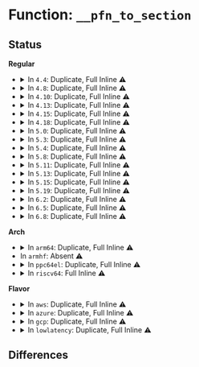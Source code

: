 # Function: <code>__pfn_to_section</code>

## Status
<b>Regular</b>
<ul>
<li>
<details>
<summary>In <code>4.4</code>: Duplicate, Full Inline ⚠️</summary>

**Collision:** Static Duplication

**Inline:** Full

**Transformation:** False

**Instances:**

```
In mm/page_alloc.c (ffffffff81194005)
Location: include/linux/mmzone.h:1121
Inline: True
Inline callers:
  - mm/page_alloc.c:get_pfnblock_flags_mask
  - mm/page_alloc.c:set_pfnblock_flags_mask
```
```
In mm/sparse.c (ffffffff8181f014)
Location: include/linux/mmzone.h:1121
Inline: True
Inline callers:
  - mm/sparse.c:sparse_add_one_section
```
```
In mm/memory_hotplug.c (ffffffff811ef19d)
Location: include/linux/mmzone.h:1121
Inline: True
Inline callers:
  - mm/memory_hotplug.c:find_smallest_section_pfn
  - mm/memory_hotplug.c:find_biggest_section_pfn
  - mm/memory_hotplug.c:__add_pages
  - mm/memory_hotplug.c:__remove_pages
  - mm/memory_hotplug.c:__remove_pages
  - mm/memory_hotplug.c:__remove_pages
```
</details>
</li>
<li>
<details>
<summary>In <code>4.8</code>: Duplicate, Full Inline ⚠️</summary>

**Collision:** Static Duplication

**Inline:** Full

**Transformation:** False

**Instances:**

```
In mm/page_alloc.c (ffffffff811a8d31)
Location: include/linux/mmzone.h:1193
Inline: True
Inline callers:
  - mm/page_alloc.c:free_hot_cold_page
  - mm/page_alloc.c:__free_pages_ok
  - mm/page_alloc.c:free_one_page
  - mm/page_alloc.c:set_pfnblock_flags_mask
  - mm/page_alloc.c:get_pfnblock_flags_mask
```
```
In mm/sparse.c (ffffffff81899523)
Location: include/linux/mmzone.h:1193
Inline: True
Inline callers:
  - mm/sparse.c:sparse_add_one_section
```
```
In mm/memory_hotplug.c (ffffffff8120e6bb)
Location: include/linux/mmzone.h:1193
Inline: True
Inline callers:
  - mm/memory_hotplug.c:__remove_pages
  - mm/memory_hotplug.c:__remove_pages
  - mm/memory_hotplug.c:__remove_pages
  - mm/memory_hotplug.c:find_biggest_section_pfn
  - mm/memory_hotplug.c:find_smallest_section_pfn
  - mm/memory_hotplug.c:__add_pages
```
</details>
</li>
<li>
<details>
<summary>In <code>4.10</code>: Duplicate, Full Inline ⚠️</summary>

**Collision:** Static Duplication

**Inline:** Full

**Transformation:** False

**Instances:**

```
In mm/page_alloc.c (ffffffff811b92ce)
Location: include/linux/mmzone.h:1171
Inline: True
Inline callers:
  - mm/page_alloc.c:free_hot_cold_page
  - mm/page_alloc.c:__free_pages_ok
  - mm/page_alloc.c:free_one_page
  - mm/page_alloc.c:set_pfnblock_flags_mask
  - mm/page_alloc.c:get_pfnblock_flags_mask
```
```
In mm/sparse.c (ffffffff818cdbdb)
Location: include/linux/mmzone.h:1171
Inline: True
Inline callers:
  - mm/sparse.c:sparse_add_one_section
```
```
In mm/memory_hotplug.c (ffffffff812206fb)
Location: include/linux/mmzone.h:1171
Inline: True
Inline callers:
  - mm/memory_hotplug.c:__remove_pages
  - mm/memory_hotplug.c:__remove_pages
  - mm/memory_hotplug.c:__remove_pages
  - mm/memory_hotplug.c:find_biggest_section_pfn
  - mm/memory_hotplug.c:find_smallest_section_pfn
  - mm/memory_hotplug.c:__add_pages
```
</details>
</li>
<li>
<details>
<summary>In <code>4.13</code>: Duplicate, Full Inline ⚠️</summary>

**Collision:** Static Duplication

**Inline:** Full

**Transformation:** False

**Instances:**

```
In mm/page_alloc.c (ffffffff811c134d)
Location: include/linux/mmzone.h:1210
Inline: True
Inline callers:
  - mm/page_alloc.c:free_hot_cold_page
  - mm/page_alloc.c:__free_pages_ok
  - mm/page_alloc.c:free_one_page
  - mm/page_alloc.c:set_pfnblock_flags_mask
  - mm/page_alloc.c:get_pfnblock_flags_mask
```
```
In mm/sparse.c (ffffffff81905076)
Location: include/linux/mmzone.h:1210
Inline: True
Inline callers:
  - mm/sparse.c:sparse_add_one_section
```
```
In mm/memory_hotplug.c (ffffffff8122cb4a)
Location: include/linux/mmzone.h:1210
Inline: True
Inline callers:
  - mm/memory_hotplug.c:__remove_pages
  - mm/memory_hotplug.c:__remove_pages
  - mm/memory_hotplug.c:__remove_pages
  - mm/memory_hotplug.c:find_biggest_section_pfn
  - mm/memory_hotplug.c:find_smallest_section_pfn
  - mm/memory_hotplug.c:__add_pages
```
</details>
</li>
<li>
<details>
<summary>In <code>4.15</code>: Duplicate, Full Inline ⚠️</summary>

**Collision:** Static Duplication

**Inline:** Full

**Transformation:** False

**Instances:**

```
In mm/page_alloc.c (ffffffff811d431d)
Location: include/linux/mmzone.h:1223
Inline: True
Inline callers:
  - mm/page_alloc.c:__free_pages_ok
  - mm/page_alloc.c:free_one_page
  - mm/page_alloc.c:set_pfnblock_flags_mask
  - mm/page_alloc.c:get_pfnblock_flags_mask
```
```
In mm/sparse.c (ffffffff8198f038)
Location: include/linux/mmzone.h:1223
Inline: True
Inline callers:
  - mm/sparse.c:sparse_add_one_section
```
```
In mm/memory_hotplug.c (ffffffff81248384)
Location: include/linux/mmzone.h:1223
Inline: True
Inline callers:
  - mm/memory_hotplug.c:__remove_pages
  - mm/memory_hotplug.c:__remove_pages
  - mm/memory_hotplug.c:__remove_pages
  - mm/memory_hotplug.c:find_biggest_section_pfn
  - mm/memory_hotplug.c:find_smallest_section_pfn
  - mm/memory_hotplug.c:__add_pages
```
</details>
</li>
<li>
<details>
<summary>In <code>4.18</code>: Duplicate, Full Inline ⚠️</summary>

**Collision:** Static Duplication

**Inline:** Full

**Transformation:** False

**Instances:**

```
In mm/page_alloc.c (ffffffff811f5d39)
Location: include/linux/mmzone.h:1230
Inline: True
Inline callers:
  - mm/page_alloc.c:__free_pages_ok
  - mm/page_alloc.c:free_one_page
  - mm/page_alloc.c:set_pfnblock_flags_mask
  - mm/page_alloc.c:get_pfnblock_flags_mask
```
```
In mm/sparse.c (ffffffff819eb8f6)
Location: include/linux/mmzone.h:1230
Inline: True
Inline callers:
  - mm/sparse.c:sparse_add_one_section
```
```
In mm/memory_hotplug.c (ffffffff819e5fc0)
Location: include/linux/mmzone.h:1230
Inline: True
Inline callers:
  - mm/memory_hotplug.c:online_pages
  - mm/memory_hotplug.c:__remove_pages
  - mm/memory_hotplug.c:__remove_pages
  - mm/memory_hotplug.c:__remove_pages
  - mm/memory_hotplug.c:find_biggest_section_pfn
  - mm/memory_hotplug.c:find_smallest_section_pfn
  - mm/memory_hotplug.c:__add_pages
```
</details>
</li>
<li>
<details>
<summary>In <code>5.0</code>: Duplicate, Full Inline ⚠️</summary>

**Collision:** Static Duplication

**Inline:** Full

**Transformation:** False

**Instances:**

```
In mm/page_alloc.c (ffffffff812079d9)
Location: include/linux/mmzone.h:1238
Inline: True
Inline callers:
  - mm/page_alloc.c:__free_pages_ok
  - mm/page_alloc.c:free_one_page
  - mm/page_alloc.c:set_pfnblock_flags_mask
  - mm/page_alloc.c:get_pfnblock_flags_mask
```
```
In mm/sparse.c (ffffffff81a26b8c)
Location: include/linux/mmzone.h:1238
Inline: True
Inline callers:
  - mm/sparse.c:sparse_add_one_section
```
```
In mm/memory_hotplug.c (ffffffff81a21367)
Location: include/linux/mmzone.h:1238
Inline: True
Inline callers:
  - mm/memory_hotplug.c:online_pages
  - mm/memory_hotplug.c:__remove_pages
  - mm/memory_hotplug.c:__remove_pages
  - mm/memory_hotplug.c:__remove_pages
  - mm/memory_hotplug.c:find_biggest_section_pfn
  - mm/memory_hotplug.c:find_smallest_section_pfn
  - mm/memory_hotplug.c:__add_pages
```
</details>
</li>
<li>
<details>
<summary>In <code>5.3</code>: Duplicate, Full Inline ⚠️</summary>

**Collision:** Static Duplication

**Inline:** Full

**Transformation:** False

**Instances:**

```
In mm/page_alloc.c (ffffffff8126dcca)
Location: include/linux/mmzone.h:1311
Inline: True
Inline callers:
  - mm/page_alloc.c:__free_pages_ok
  - mm/page_alloc.c:free_one_page
  - mm/page_alloc.c:set_pfnblock_flags_mask
  - mm/page_alloc.c:get_pfnblock_flags_mask
```
```
In mm/sparse.c (ffffffff81a9730a)
Location: include/linux/mmzone.h:1311
Inline: True
Inline callers:
  - mm/sparse.c:sparse_add_section
  - mm/sparse.c:sparse_add_section
  - mm/sparse.c:section_deactivate
```
```
In mm/memory_hotplug.c (ffffffff81a91a17)
Location: include/linux/mmzone.h:1311
Inline: True
Inline callers:
  - mm/memory_hotplug.c:online_pages
```
</details>
</li>
<li>
<details>
<summary>In <code>5.4</code>: Duplicate, Full Inline ⚠️</summary>

**Collision:** Static Duplication

**Inline:** Full

**Transformation:** False

**Instances:**

```
In mm/page_alloc.c (ffffffff8127caea)
Location: include/linux/mmzone.h:1318
Inline: True
Inline callers:
  - mm/page_alloc.c:__free_pages_ok
  - mm/page_alloc.c:free_one_page
  - mm/page_alloc.c:set_pfnblock_flags_mask
  - mm/page_alloc.c:get_pfnblock_flags_mask
```
```
In mm/sparse.c (ffffffff81acebec)
Location: include/linux/mmzone.h:1318
Inline: True
Inline callers:
  - mm/sparse.c:sparse_add_section
  - mm/sparse.c:section_deactivate
```
```
In mm/memory_hotplug.c (ffffffff81ac91b7)
Location: include/linux/mmzone.h:1318
Inline: True
Inline callers:
  - mm/memory_hotplug.c:online_pages
```
</details>
</li>
<li>
<details>
<summary>In <code>5.8</code>: Duplicate, Full Inline ⚠️</summary>

**Collision:** Static Duplication

**Inline:** Full

**Transformation:** False

**Instances:**

```
In mm/page_alloc.c (ffffffff812b1ca6)
Location: include/linux/mmzone.h:1295
Inline: True
Inline callers:
  - mm/page_alloc.c:free_unref_page_list
  - mm/page_alloc.c:free_unref_page
  - mm/page_alloc.c:__free_pages_ok
  - mm/page_alloc.c:free_one_page
  - mm/page_alloc.c:set_pfnblock_flags_mask
  - mm/page_alloc.c:get_pfnblock_flags_mask
```
```
In mm/sparse.c (ffffffff81bc750f)
Location: include/linux/mmzone.h:1295
Inline: True
Inline callers:
  - mm/sparse.c:section_activate
  - mm/sparse.c:section_activate
  - mm/sparse.c:section_deactivate
  - mm/sparse.c:clear_subsection_map
```
```
In mm/memory_hotplug.c (ffffffff812e08eb)
Location: include/linux/mmzone.h:1295
Inline: True
Inline callers:
  - mm/memory_hotplug.c:offline_and_remove_memory
  - mm/memory_hotplug.c:__remove_pages
```
</details>
</li>
<li>
<details>
<summary>In <code>5.11</code>: Duplicate, Full Inline ⚠️</summary>

**Collision:** Static Duplication

**Inline:** Full

**Transformation:** False

**Instances:**

```
In mm/page_alloc.c (ffffffff812c026b)
Location: include/linux/mmzone.h:1333
Inline: True
Inline callers:
  - mm/page_alloc.c:take_page_off_buddy
  - mm/page_alloc.c:free_unref_page_list
  - mm/page_alloc.c:free_unref_page
  - mm/page_alloc.c:__free_pages_ok
  - mm/page_alloc.c:free_one_page
  - mm/page_alloc.c:set_pfnblock_flags_mask
  - mm/page_alloc.c:get_pfnblock_flags_mask
```
```
In mm/sparse.c (ffffffff81c4023b)
Location: include/linux/mmzone.h:1333
Inline: True
Inline callers:
  - mm/sparse.c:section_activate
  - mm/sparse.c:section_activate
  - mm/sparse.c:section_deactivate
  - mm/sparse.c:clear_subsection_map
```
```
In mm/memory_hotplug.c (ffffffff812ec643)
Location: include/linux/mmzone.h:1333
Inline: True
Inline callers:
  - mm/memory_hotplug.c:__remove_pages
```
</details>
</li>
<li>
<details>
<summary>In <code>5.13</code>: Duplicate, Full Inline ⚠️</summary>

**Collision:** Static Duplication

**Inline:** Full

**Transformation:** False

**Instances:**

```
In mm/page_alloc.c (ffffffff812c59e5)
Location: include/linux/mmzone.h:1403
Inline: True
Inline callers:
  - mm/page_alloc.c:take_page_off_buddy
  - mm/page_alloc.c:free_unref_page_list
  - mm/page_alloc.c:free_unref_page
  - mm/page_alloc.c:__free_pages_ok
  - mm/page_alloc.c:free_one_page
  - mm/page_alloc.c:set_pfnblock_flags_mask
  - mm/page_alloc.c:get_pfnblock_flags_mask
```
```
In mm/memory_hotplug.c (ffffffff81bda462)
Location: include/linux/mmzone.h:1403
Inline: True
Inline callers:
  - mm/memory_hotplug.c:section_taint_zone_device
  - mm/memory_hotplug.c:__remove_pages
```
```
In mm/sparse.c (ffffffff81c323b0)
Location: include/linux/mmzone.h:1403
Inline: True
Inline callers:
  - mm/sparse.c:sparse_add_section
  - mm/sparse.c:sparse_add_section
  - mm/sparse.c:section_deactivate
  - mm/sparse.c:section_deactivate
```
</details>
</li>
<li>
<details>
<summary>In <code>5.15</code>: Duplicate, Full Inline ⚠️</summary>

**Collision:** Static Duplication

**Inline:** Full

**Transformation:** False

**Instances:**

```
In mm/page_alloc.c (ffffffff8130a100)
Location: include/linux/mmzone.h:1440
Inline: True
Inline callers:
  - mm/page_alloc.c:take_page_off_buddy
  - mm/page_alloc.c:free_unref_page_list
  - mm/page_alloc.c:free_unref_page
  - mm/page_alloc.c:__free_pages_ok
  - mm/page_alloc.c:__free_pages_ok
  - mm/page_alloc.c:set_pfnblock_flags_mask
  - mm/page_alloc.c:get_pfnblock_flags_mask
```
```
In mm/memory_hotplug.c (ffffffff8130bdbf)
Location: include/linux/mmzone.h:1440
Inline: True
Inline callers:
  - mm/memory_hotplug.c:adjust_present_page_count
  - mm/memory_hotplug.c:section_taint_zone_device
  - mm/memory_hotplug.c:__remove_pages
```
```
In mm/sparse.c (ffffffff81d50dac)
Location: include/linux/mmzone.h:1440
Inline: True
Inline callers:
  - mm/sparse.c:sparse_add_section
  - mm/sparse.c:sparse_add_section
  - mm/sparse.c:section_deactivate
  - mm/sparse.c:section_deactivate
```
</details>
</li>
<li>
<details>
<summary>In <code>5.19</code>: Duplicate, Full Inline ⚠️</summary>

**Collision:** Static Duplication

**Inline:** Full

**Transformation:** False

**Instances:**

```
In arch/x86/mm/init_64.c (ffffffff810a92ae)
Location: include/linux/mmzone.h:1486
Inline: True
Inline callers:
  - arch/x86/mm/init_64.c:kern_addr_valid
  - arch/x86/mm/init_64.c:kern_addr_valid
  - arch/x86/mm/init_64.c:kern_addr_valid
```
```
In arch/x86/mm/ioremap.c (ffffffff810ab4f5)
Location: include/linux/mmzone.h:1486
Inline: True
Inline callers:
  - arch/x86/mm/ioremap.c:__ioremap_check_ram
```
```
In arch/x86/mm/mmap.c (ffffffff810aca7e)
Location: include/linux/mmzone.h:1486
Inline: True
Inline callers:
  - arch/x86/mm/mmap.c:pfn_modify_allowed
```
```
In arch/x86/mm/physaddr.c (ffffffff810add82)
Location: include/linux/mmzone.h:1486
Inline: True
Inline callers:
  - arch/x86/mm/physaddr.c:__virt_addr_valid
```
```
In kernel/power/snapshot.c (ffffffff81156dd3)
Location: include/linux/mmzone.h:1486
Inline: True
Inline callers:
  - kernel/power/snapshot.c:snapshot_write_next
  - kernel/power/snapshot.c:swsusp_free
  - kernel/power/snapshot.c:clear_or_poison_free_pages
  - kernel/power/snapshot.c:create_basic_memory_bitmaps
```
```
In kernel/debug/kdb/kdb_support.c (ffffffff811fca80)
Location: include/linux/mmzone.h:1486
Inline: True
Inline callers:
  - kernel/debug/kdb/kdb_support.c:kdb_getphys
```
```
In kernel/iomem.c (ffffffff812ebb24)
Location: include/linux/mmzone.h:1486
Inline: True
Inline callers:
  - kernel/iomem.c:try_ram_remap
```
```
In mm/compaction.c (ffffffff8132fd26)
Location: include/linux/mmzone.h:1486
Inline: True
```
```
In mm/memory.c (ffffffff81348bed)
Location: include/linux/mmzone.h:1486
Inline: True
Inline callers:
  - mm/memory.c:copy_huge_page_from_user
```
```
In mm/vmalloc.c (ffffffff81360308)
Location: include/linux/mmzone.h:1486
Inline: True
Inline callers:
  - mm/vmalloc.c:vmap_pfn_apply
  - mm/vmalloc.c:vmap_pages_pud_range
```
```
In mm/page_alloc.c (ffffffff81372d8c)
Location: include/linux/mmzone.h:1486
Inline: True
Inline callers:
  - mm/page_alloc.c:put_page_back_buddy
  - mm/page_alloc.c:take_page_off_buddy
  - mm/page_alloc.c:__isolate_free_page
  - mm/page_alloc.c:__isolate_free_page
  - mm/page_alloc.c:free_unref_page_list
  - mm/page_alloc.c:free_unref_page
  - mm/page_alloc.c:mark_free_pages
  - mm/page_alloc.c:unreserve_highatomic_pageblock
  - mm/page_alloc.c:steal_suitable_fallback
  - mm/page_alloc.c:__pageblock_pfn_to_page
  - mm/page_alloc.c:__pageblock_pfn_to_page
  - mm/page_alloc.c:__free_pages_ok
  - mm/page_alloc.c:__free_pages_ok
  - mm/page_alloc.c:free_pcppages_bulk
  - mm/page_alloc.c:split_free_page
  - mm/page_alloc.c:__free_one_page
  - mm/page_alloc.c:set_pfnblock_flags_mask
```
```
In mm/memory_hotplug.c (ffffffff81f1ba4b)
Location: include/linux/mmzone.h:1486
Inline: True
Inline callers:
  - mm/memory_hotplug.c:offline_pages
  - mm/memory_hotplug.c:adjust_present_page_count
  - mm/memory_hotplug.c:section_taint_zone_device
  - mm/memory_hotplug.c:__remove_pages
```
```
In mm/hugetlb.c (ffffffff813881ce)
Location: include/linux/mmzone.h:1486
Inline: True
```
```
In mm/sparse.c (ffffffff81f20fbc)
Location: include/linux/mmzone.h:1486
Inline: True
Inline callers:
  - mm/sparse.c:sparse_add_section
  - mm/sparse.c:sparse_add_section
  - mm/sparse.c:section_deactivate
  - mm/sparse.c:section_deactivate
```
```
In mm/huge_memory.c (ffffffff813c09d5)
Location: include/linux/mmzone.h:1486
Inline: True
Inline callers:
  - mm/huge_memory.c:split_huge_pages_all
```
```
In mm/memory-failure.c (ffffffff813dd1a1)
Location: include/linux/mmzone.h:1486
Inline: True
Inline callers:
  - mm/memory-failure.c:soft_offline_page
  - mm/memory-failure.c:soft_offline_page
  - mm/memory-failure.c:unpoison_memory
  - mm/memory-failure.c:memory_failure
```
```
In mm/bootmem_info.c (ffffffff834940df)
Location: include/linux/mmzone.h:1486
Inline: True
Inline callers:
  - mm/bootmem_info.c:register_page_bootmem_info_node
```
```
In fs/proc/kcore.c (ffffffff814aed9f)
Location: include/linux/mmzone.h:1486
Inline: True
Inline callers:
  - fs/proc/kcore.c:kclist_add_private
```
```
In drivers/acpi/apei/ghes.c (ffffffff8189e59c)
Location: include/linux/mmzone.h:1486
Inline: True
```
```
In drivers/xen/swiotlb-xen.c (ffffffff818dd0f4)
Location: include/linux/mmzone.h:1486
Inline: True
Inline callers:
  - drivers/xen/swiotlb-xen.c:is_xen_swiotlb_buffer
```
```
In drivers/base/node.c (ffffffff819a1fe9)
Location: include/linux/mmzone.h:1486
Inline: True
Inline callers:
  - drivers/base/node.c:register_mem_block_under_node_early
```
```
In drivers/vfio/vfio_iommu_type1.c (ffffffff81a794c5)
Location: include/linux/mmzone.h:1486
Inline: True
```
```
In drivers/edac/edac_mc.c (ffffffff81b81f77)
Location: include/linux/mmzone.h:1486
Inline: True
Inline callers:
  - drivers/edac/edac_mc.c:edac_mc_scrub_block
```
```
In drivers/ras/cec.c (ffffffff81bdf13d)
Location: include/linux/mmzone.h:1486
Inline: True
Inline callers:
  - drivers/ras/cec.c:cec_add_elem
```
</details>
</li>
<li>
<details>
<summary>In <code>6.2</code>: Duplicate, Full Inline ⚠️</summary>

**Collision:** Static Duplication

**Inline:** Full

**Transformation:** False

**Instances:**

```
In arch/x86/mm/ioremap.c (ffffffff810c5935)
Location: include/linux/mmzone.h:1825
Inline: True
Inline callers:
  - arch/x86/mm/ioremap.c:__ioremap_check_ram
```
```
In arch/x86/mm/mmap.c (ffffffff810c6b57)
Location: include/linux/mmzone.h:1825
Inline: True
Inline callers:
  - arch/x86/mm/mmap.c:pfn_modify_allowed
```
```
In arch/x86/mm/physaddr.c (ffffffff810c7fc9)
Location: include/linux/mmzone.h:1825
Inline: True
Inline callers:
  - arch/x86/mm/physaddr.c:__virt_addr_valid
```
```
In kernel/power/snapshot.c (ffffffff81187aa9)
Location: include/linux/mmzone.h:1825
Inline: True
Inline callers:
  - kernel/power/snapshot.c:snapshot_write_next
  - kernel/power/snapshot.c:snapshot_write_next
  - kernel/power/snapshot.c:swsusp_free
  - kernel/power/snapshot.c:saveable_page
  - kernel/power/snapshot.c:clear_or_poison_free_pages
  - kernel/power/snapshot.c:create_basic_memory_bitmaps
```
```
In kernel/debug/kdb/kdb_support.c (ffffffff812441a0)
Location: include/linux/mmzone.h:1825
Inline: True
Inline callers:
  - kernel/debug/kdb/kdb_support.c:kdb_getphys
```
```
In kernel/iomem.c (ffffffff81355d64)
Location: include/linux/mmzone.h:1825
Inline: True
Inline callers:
  - kernel/iomem.c:try_ram_remap
```
```
In mm/vmscan.c (ffffffff81378296)
Location: include/linux/mmzone.h:1825
Inline: True
```
```
In mm/compaction.c (ffffffff813a68cf)
Location: include/linux/mmzone.h:1825
Inline: True
```
```
In mm/memory.c (ffffffff813bd942)
Location: include/linux/mmzone.h:1825
Inline: True
Inline callers:
  - mm/memory.c:vmf_insert_pfn_prot
```
```
In mm/vmalloc.c (ffffffff813dc407)
Location: include/linux/mmzone.h:1825
Inline: True
Inline callers:
  - mm/vmalloc.c:vmap_pfn_apply
  - mm/vmalloc.c:vmap_pages_pud_range
```
```
In mm/page_alloc.c (ffffffff813f050c)
Location: include/linux/mmzone.h:1825
Inline: True
Inline callers:
  - mm/page_alloc.c:put_page_back_buddy
  - mm/page_alloc.c:take_page_off_buddy
  - mm/page_alloc.c:init_unavailable_range
  - mm/page_alloc.c:__isolate_free_page
  - mm/page_alloc.c:__isolate_free_page
  - mm/page_alloc.c:free_unref_page_list
  - mm/page_alloc.c:free_unref_page
  - mm/page_alloc.c:mark_free_pages
  - mm/page_alloc.c:unreserve_highatomic_pageblock
  - mm/page_alloc.c:steal_suitable_fallback
  - mm/page_alloc.c:__pageblock_pfn_to_page
  - mm/page_alloc.c:__pageblock_pfn_to_page
  - mm/page_alloc.c:__free_pages_ok
  - mm/page_alloc.c:__free_pages_ok
  - mm/page_alloc.c:reserve_bootmem_region
  - mm/page_alloc.c:free_pcppages_bulk
  - mm/page_alloc.c:split_free_page
  - mm/page_alloc.c:__free_one_page
  - mm/page_alloc.c:set_pfnblock_flags_mask
```
```
In mm/memory_hotplug.c (ffffffff820c3a42)
Location: include/linux/mmzone.h:1825
Inline: True
Inline callers:
  - mm/memory_hotplug.c:offline_pages
  - mm/memory_hotplug.c:adjust_present_page_count
  - mm/memory_hotplug.c:move_pfn_range_to_zone
  - mm/memory_hotplug.c:move_pfn_range_to_zone
  - mm/memory_hotplug.c:__remove_pages
```
```
In mm/sparse.c (ffffffff820cab9a)
Location: include/linux/mmzone.h:1825
Inline: True
Inline callers:
  - mm/sparse.c:sparse_add_section
  - mm/sparse.c:sparse_add_section
  - mm/sparse.c:section_deactivate
  - mm/sparse.c:section_deactivate
```
```
In mm/memory-failure.c (ffffffff81463fec)
Location: include/linux/mmzone.h:1825
Inline: True
Inline callers:
  - mm/memory-failure.c:soft_offline_page
  - mm/memory-failure.c:unpoison_memory
  - mm/memory-failure.c:memory_failure
```
```
In mm/bootmem_info.c (ffffffff83ec860c)
Location: include/linux/mmzone.h:1825
Inline: True
Inline callers:
  - mm/bootmem_info.c:register_page_bootmem_info_node
```
```
In fs/proc/kcore.c (ffffffff8154544f)
Location: include/linux/mmzone.h:1825
Inline: True
Inline callers:
  - fs/proc/kcore.c:kclist_add_private
```
```
In drivers/acpi/apei/ghes.c (ffffffff819e7a9c)
Location: include/linux/mmzone.h:1825
Inline: True
```
```
In drivers/xen/swiotlb-xen.c (ffffffff81a30540)
Location: include/linux/mmzone.h:1825
Inline: True
Inline callers:
  - drivers/xen/swiotlb-xen.c:is_xen_swiotlb_buffer
```
```
In drivers/base/node.c (ffffffff81b13f59)
Location: include/linux/mmzone.h:1825
Inline: True
Inline callers:
  - drivers/base/node.c:register_mem_block_under_node_early
```
```
In drivers/edac/edac_mc.c (ffffffff81d208a9)
Location: include/linux/mmzone.h:1825
Inline: True
Inline callers:
  - drivers/edac/edac_mc.c:edac_mc_scrub_block
```
```
In drivers/ras/cec.c (ffffffff81d8a713)
Location: include/linux/mmzone.h:1825
Inline: True
Inline callers:
  - drivers/ras/cec.c:cec_add_elem
```
</details>
</li>
<li>
<details>
<summary>In <code>6.5</code>: Duplicate, Full Inline ⚠️</summary>

**Collision:** Static Duplication

**Inline:** Full

**Transformation:** False

**Instances:**

```
In arch/x86/mm/ioremap.c (ffffffff810c90bc)
Location: include/linux/mmzone.h:1950
Inline: True
Inline callers:
  - arch/x86/mm/ioremap.c:__ioremap_check_ram
```
```
In arch/x86/mm/mmap.c (ffffffff810ca2d9)
Location: include/linux/mmzone.h:1950
Inline: True
Inline callers:
  - arch/x86/mm/mmap.c:pfn_modify_allowed
```
```
In arch/x86/mm/physaddr.c (ffffffff810cb705)
Location: include/linux/mmzone.h:1950
Inline: True
Inline callers:
  - arch/x86/mm/physaddr.c:__virt_addr_valid
```
```
In kernel/power/snapshot.c (ffffffff81198c39)
Location: include/linux/mmzone.h:1950
Inline: True
Inline callers:
  - kernel/power/snapshot.c:snapshot_write_next
  - kernel/power/snapshot.c:snapshot_write_next
  - kernel/power/snapshot.c:swsusp_free
  - kernel/power/snapshot.c:saveable_page
  - kernel/power/snapshot.c:clear_or_poison_free_pages
  - kernel/power/snapshot.c:create_basic_memory_bitmaps
```
```
In kernel/debug/kdb/kdb_support.c (ffffffff8125b280)
Location: include/linux/mmzone.h:1950
Inline: True
Inline callers:
  - kernel/debug/kdb/kdb_support.c:kdb_getphys
```
```
In kernel/iomem.c (ffffffff813873f4)
Location: include/linux/mmzone.h:1950
Inline: True
Inline callers:
  - kernel/iomem.c:try_ram_remap
```
```
In mm/vmscan.c (ffffffff813abae6)
Location: include/linux/mmzone.h:1950
Inline: True
```
```
In mm/mm_init.c (ffffffff836e04ef)
Location: include/linux/mmzone.h:1950
Inline: True
Inline callers:
  - mm/mm_init.c:init_unavailable_range
  - mm/mm_init.c:reserve_bootmem_region
```
```
In mm/compaction.c (ffffffff813da121)
Location: include/linux/mmzone.h:1950
Inline: True
Inline callers:
  - mm/compaction.c:fast_isolate_freepages
```
```
In mm/memory.c (ffffffff813f2642)
Location: include/linux/mmzone.h:1950
Inline: True
Inline callers:
  - mm/memory.c:vmf_insert_pfn_prot
  - mm/memory.c:vm_normal_page_pmd
```
```
In mm/vmalloc.c (ffffffff81410d10)
Location: include/linux/mmzone.h:1950
Inline: True
Inline callers:
  - mm/vmalloc.c:vmap_pfn_apply
  - mm/vmalloc.c:vmap_pages_pud_range
```
```
In mm/page_alloc.c (ffffffff8142409c)
Location: include/linux/mmzone.h:1950
Inline: True
Inline callers:
  - mm/page_alloc.c:put_page_back_buddy
  - mm/page_alloc.c:take_page_off_buddy
  - mm/page_alloc.c:__isolate_free_page
  - mm/page_alloc.c:__isolate_free_page
  - mm/page_alloc.c:free_unref_page_prepare
  - mm/page_alloc.c:unreserve_highatomic_pageblock
  - mm/page_alloc.c:steal_suitable_fallback
  - mm/page_alloc.c:__pageblock_pfn_to_page
  - mm/page_alloc.c:__free_pages_ok
  - mm/page_alloc.c:__free_pages_ok
  - mm/page_alloc.c:free_pcppages_bulk
  - mm/page_alloc.c:split_free_page
  - mm/page_alloc.c:__free_one_page
  - mm/page_alloc.c:set_pfnblock_flags_mask
```
```
In mm/memory_hotplug.c (ffffffff821477bc)
Location: include/linux/mmzone.h:1950
Inline: True
Inline callers:
  - mm/memory_hotplug.c:offline_pages
  - mm/memory_hotplug.c:do_migrate_range
  - mm/memory_hotplug.c:adjust_present_page_count
  - mm/memory_hotplug.c:move_pfn_range_to_zone
  - mm/memory_hotplug.c:move_pfn_range_to_zone
```
```
In mm/sparse.c (ffffffff8144efc5)
Location: include/linux/mmzone.h:1950
Inline: True
Inline callers:
  - mm/sparse.c:sparse_remove_section
  - mm/sparse.c:sparse_add_section
  - mm/sparse.c:sparse_add_section
  - mm/sparse.c:section_deactivate
  - mm/sparse.c:section_deactivate
```
```
In mm/memory-failure.c (ffffffff81499aa4)
Location: include/linux/mmzone.h:1950
Inline: True
Inline callers:
  - mm/memory-failure.c:soft_offline_page
  - mm/memory-failure.c:unpoison_memory
  - mm/memory-failure.c:memory_failure
```
```
In mm/bootmem_info.c (ffffffff836ed66b)
Location: include/linux/mmzone.h:1950
Inline: True
Inline callers:
  - mm/bootmem_info.c:register_page_bootmem_info_node
```
```
In fs/proc/kcore.c (ffffffff8157d02f)
Location: include/linux/mmzone.h:1950
Inline: True
Inline callers:
  - fs/proc/kcore.c:kclist_add_private
```
```
In drivers/acpi/apei/ghes.c (ffffffff81a301ac)
Location: include/linux/mmzone.h:1950
Inline: True
```
```
In drivers/xen/swiotlb-xen.c (ffffffff81a79d4f)
Location: include/linux/mmzone.h:1950
Inline: True
Inline callers:
  - drivers/xen/swiotlb-xen.c:is_xen_swiotlb_buffer
```
```
In drivers/base/node.c (ffffffff81b62c89)
Location: include/linux/mmzone.h:1950
Inline: True
Inline callers:
  - drivers/base/node.c:register_mem_block_under_node_early
```
```
In drivers/edac/edac_mc.c (ffffffff81d89aa6)
Location: include/linux/mmzone.h:1950
Inline: True
Inline callers:
  - drivers/edac/edac_mc.c:edac_mc_scrub_block
```
```
In drivers/ras/cec.c (ffffffff81df8d13)
Location: include/linux/mmzone.h:1950
Inline: True
Inline callers:
  - drivers/ras/cec.c:cec_add_elem
```
</details>
</li>
<li>
<details>
<summary>In <code>6.8</code>: Duplicate, Full Inline ⚠️</summary>

**Collision:** Static Duplication

**Inline:** Full

**Transformation:** False

**Instances:**

```
In arch/x86/mm/ioremap.c (ffffffff810d0d89)
Location: include/linux/mmzone.h:1961
Inline: True
Inline callers:
  - arch/x86/mm/ioremap.c:__ioremap_check_ram
```
```
In arch/x86/mm/mmap.c (ffffffff810d2741)
Location: include/linux/mmzone.h:1961
Inline: True
Inline callers:
  - arch/x86/mm/mmap.c:pfn_modify_allowed
```
```
In arch/x86/mm/physaddr.c (ffffffff810d3d64)
Location: include/linux/mmzone.h:1961
Inline: True
Inline callers:
  - arch/x86/mm/physaddr.c:__virt_addr_valid
```
```
In kernel/power/snapshot.c (ffffffff811a7a90)
Location: include/linux/mmzone.h:1961
Inline: True
Inline callers:
  - kernel/power/snapshot.c:snapshot_write_next
  - kernel/power/snapshot.c:snapshot_write_next
  - kernel/power/snapshot.c:swsusp_free
  - kernel/power/snapshot.c:saveable_page
  - kernel/power/snapshot.c:clear_or_poison_free_pages
  - kernel/power/snapshot.c:create_basic_memory_bitmaps
```
```
In kernel/debug/kdb/kdb_support.c (ffffffff81275150)
Location: include/linux/mmzone.h:1961
Inline: True
Inline callers:
  - kernel/debug/kdb/kdb_support.c:kdb_getphys
```
```
In kernel/iomem.c (ffffffff813b0d77)
Location: include/linux/mmzone.h:1961
Inline: True
Inline callers:
  - kernel/iomem.c:try_ram_remap
```
```
In mm/vmscan.c (ffffffff813d6206)
Location: include/linux/mmzone.h:1961
Inline: True
```
```
In mm/mm_init.c (ffffffff83912d3d)
Location: include/linux/mmzone.h:1961
Inline: True
Inline callers:
  - mm/mm_init.c:init_unavailable_range
  - mm/mm_init.c:reserve_bootmem_region
```
```
In mm/compaction.c (ffffffff81403e31)
Location: include/linux/mmzone.h:1961
Inline: True
Inline callers:
  - mm/compaction.c:fast_isolate_freepages
```
```
In mm/memory.c (ffffffff8141d342)
Location: include/linux/mmzone.h:1961
Inline: True
Inline callers:
  - mm/memory.c:vmf_insert_pfn_prot
```
```
In mm/vmalloc.c (ffffffff8143ef2a)
Location: include/linux/mmzone.h:1961
Inline: True
Inline callers:
  - mm/vmalloc.c:vmap_pfn_apply
  - mm/vmalloc.c:vmap_pages_pud_range
```
```
In mm/page_alloc.c (ffffffff81449b4d)
Location: include/linux/mmzone.h:1961
Inline: True
Inline callers:
  - mm/page_alloc.c:unreserve_highatomic_pageblock
  - mm/page_alloc.c:__pageblock_pfn_to_page
  - mm/page_alloc.c:free_pcppages_bulk
  - mm/page_alloc.c:set_pfnblock_flags_mask
```
```
In mm/memory_hotplug.c (ffffffff8222a04c)
Location: include/linux/mmzone.h:1961
Inline: True
Inline callers:
  - mm/memory_hotplug.c:offline_pages
  - mm/memory_hotplug.c:do_migrate_range
  - mm/memory_hotplug.c:adjust_present_page_count
  - mm/memory_hotplug.c:move_pfn_range_to_zone
  - mm/memory_hotplug.c:move_pfn_range_to_zone
```
```
In mm/sparse.c (ffffffff81488b85)
Location: include/linux/mmzone.h:1961
Inline: True
Inline callers:
  - mm/sparse.c:sparse_remove_section
  - mm/sparse.c:sparse_add_section
  - mm/sparse.c:sparse_add_section
  - mm/sparse.c:section_deactivate
  - mm/sparse.c:section_deactivate
```
```
In mm/memory-failure.c (ffffffff814c91fa)
Location: include/linux/mmzone.h:1961
Inline: True
Inline callers:
  - mm/memory-failure.c:soft_offline_page
  - mm/memory-failure.c:unpoison_memory
  - mm/memory-failure.c:memory_failure
```
```
In mm/bootmem_info.c (ffffffff83920673)
Location: include/linux/mmzone.h:1961
Inline: True
Inline callers:
  - mm/bootmem_info.c:register_page_bootmem_info_node
```
```
In fs/proc/kcore.c (ffffffff815b597f)
Location: include/linux/mmzone.h:1961
Inline: True
Inline callers:
  - fs/proc/kcore.c:kclist_add_private
```
```
In drivers/acpi/apei/ghes.c (ffffffff81a7b30c)
Location: include/linux/mmzone.h:1961
Inline: True
```
```
In drivers/xen/swiotlb-xen.c (ffffffff81acc1b5)
Location: include/linux/mmzone.h:1961
Inline: True
Inline callers:
  - drivers/xen/swiotlb-xen.c:is_xen_swiotlb_buffer
```
```
In drivers/base/node.c (ffffffff81bb6799)
Location: include/linux/mmzone.h:1961
Inline: True
Inline callers:
  - drivers/base/node.c:register_mem_block_under_node_early
```
```
In drivers/edac/edac_mc.c (ffffffff81e410ec)
Location: include/linux/mmzone.h:1961
Inline: True
Inline callers:
  - drivers/edac/edac_mc.c:edac_mc_scrub_block
```
```
In drivers/ras/cec.c (ffffffff81eaf3a3)
Location: include/linux/mmzone.h:1961
Inline: True
Inline callers:
  - drivers/ras/cec.c:cec_add_elem
```
</details>
</li>
</ul>
<b>Arch</b>
<ul>
<li>
<details>
<summary>In <code>arm64</code>: Duplicate, Full Inline ⚠️</summary>

**Collision:** Static Duplication

**Inline:** Full

**Transformation:** False

**Instances:**

```
In mm/page_alloc.c (ffff800010314608)
Location: include/linux/mmzone.h:1318
Inline: True
Inline callers:
  - mm/page_alloc.c:__free_pages_ok
  - mm/page_alloc.c:free_one_page
  - mm/page_alloc.c:set_pfnblock_flags_mask
  - mm/page_alloc.c:get_pfnblock_flags_mask
```
```
In mm/sparse.c (ffff800010da07b4)
Location: include/linux/mmzone.h:1318
Inline: True
Inline callers:
  - mm/sparse.c:sparse_add_section
  - mm/sparse.c:section_deactivate
```
```
In mm/memory_hotplug.c (ffff800010d9ce84)
Location: include/linux/mmzone.h:1318
Inline: True
Inline callers:
  - mm/memory_hotplug.c:online_pages
```
</details>
</li>
<li>
In <code>armhf</code>: Absent ⚠️
</li>
<li>
<details>
<summary>In <code>ppc64el</code>: Duplicate, Full Inline ⚠️</summary>

**Collision:** Static Duplication

**Inline:** Full

**Transformation:** False

**Instances:**

```
In mm/page_alloc.c (c0000000003e5c98)
Location: include/linux/mmzone.h:1318
Inline: True
Inline callers:
  - mm/page_alloc.c:__free_pages_ok
  - mm/page_alloc.c:free_one_page
  - mm/page_alloc.c:set_pfnblock_flags_mask
  - mm/page_alloc.c:get_pfnblock_flags_mask
```
```
In mm/sparse.c (c000000000eed3e0)
Location: include/linux/mmzone.h:1318
Inline: True
Inline callers:
  - mm/sparse.c:section_activate
  - mm/sparse.c:section_deactivate
```
```
In mm/memory_hotplug.c (c00000000042fd5c)
Location: include/linux/mmzone.h:1318
Inline: True
Inline callers:
  - mm/memory_hotplug.c:online_pages
```
</details>
</li>
<li>
<details>
<summary>In <code>riscv64</code>: Full Inline ⚠️</summary>

**Collision:** Unique Static

**Inline:** Full

**Transformation:** False

**Instances:**

```
In mm/page_alloc.c (ffffffe00021aff6)
Location: include/linux/mmzone.h:1318
Inline: True
Inline callers:
  - mm/page_alloc.c:__free_pages_ok
  - mm/page_alloc.c:free_one_page
  - mm/page_alloc.c:set_pfnblock_flags_mask
  - mm/page_alloc.c:get_pfnblock_flags_mask
```
</details>
</li>
</ul>
<b>Flavor</b>
<ul>
<li>
<details>
<summary>In <code>aws</code>: Duplicate, Full Inline ⚠️</summary>

**Collision:** Static Duplication

**Inline:** Full

**Transformation:** False

**Instances:**

```
In mm/page_alloc.c (ffffffff8127513a)
Location: include/linux/mmzone.h:1318
Inline: True
Inline callers:
  - mm/page_alloc.c:__free_pages_ok
  - mm/page_alloc.c:free_one_page
  - mm/page_alloc.c:set_pfnblock_flags_mask
  - mm/page_alloc.c:get_pfnblock_flags_mask
```
```
In mm/sparse.c (ffffffff81a6da5c)
Location: include/linux/mmzone.h:1318
Inline: True
Inline callers:
  - mm/sparse.c:sparse_add_section
  - mm/sparse.c:section_deactivate
```
```
In mm/memory_hotplug.c (ffffffff81a68027)
Location: include/linux/mmzone.h:1318
Inline: True
Inline callers:
  - mm/memory_hotplug.c:online_pages
```
</details>
</li>
<li>
<details>
<summary>In <code>azure</code>: Duplicate, Full Inline ⚠️</summary>

**Collision:** Static Duplication

**Inline:** Full

**Transformation:** False

**Instances:**

```
In mm/page_alloc.c (ffffffff812670aa)
Location: include/linux/mmzone.h:1318
Inline: True
Inline callers:
  - mm/page_alloc.c:__free_pages_ok
  - mm/page_alloc.c:free_one_page
  - mm/page_alloc.c:set_pfnblock_flags_mask
  - mm/page_alloc.c:get_pfnblock_flags_mask
```
```
In mm/sparse.c (ffffffff81a29fa3)
Location: include/linux/mmzone.h:1318
Inline: True
Inline callers:
  - mm/sparse.c:sparse_add_section
  - mm/sparse.c:section_deactivate
```
```
In mm/memory_hotplug.c (ffffffff81a24ae7)
Location: include/linux/mmzone.h:1318
Inline: True
Inline callers:
  - mm/memory_hotplug.c:online_pages
```
</details>
</li>
<li>
<details>
<summary>In <code>gcp</code>: Duplicate, Full Inline ⚠️</summary>

**Collision:** Static Duplication

**Inline:** Full

**Transformation:** False

**Instances:**

```
In mm/page_alloc.c (ffffffff81272eda)
Location: include/linux/mmzone.h:1318
Inline: True
Inline callers:
  - mm/page_alloc.c:__free_pages_ok
  - mm/page_alloc.c:free_one_page
  - mm/page_alloc.c:set_pfnblock_flags_mask
  - mm/page_alloc.c:get_pfnblock_flags_mask
```
```
In mm/sparse.c (ffffffff81ad9e6c)
Location: include/linux/mmzone.h:1318
Inline: True
Inline callers:
  - mm/sparse.c:sparse_add_section
  - mm/sparse.c:section_deactivate
```
```
In mm/memory_hotplug.c (ffffffff81ad4437)
Location: include/linux/mmzone.h:1318
Inline: True
Inline callers:
  - mm/memory_hotplug.c:online_pages
```
</details>
</li>
<li>
<details>
<summary>In <code>lowlatency</code>: Duplicate, Full Inline ⚠️</summary>

**Collision:** Static Duplication

**Inline:** Full

**Transformation:** False

**Instances:**

```
In mm/page_alloc.c (ffffffff8128299a)
Location: include/linux/mmzone.h:1318
Inline: True
Inline callers:
  - mm/page_alloc.c:__free_pages_ok
  - mm/page_alloc.c:free_one_page
  - mm/page_alloc.c:set_pfnblock_flags_mask
  - mm/page_alloc.c:get_pfnblock_flags_mask
```
```
In mm/sparse.c (ffffffff81ae6322)
Location: include/linux/mmzone.h:1318
Inline: True
Inline callers:
  - mm/sparse.c:sparse_add_section
  - mm/sparse.c:section_deactivate
```
```
In mm/memory_hotplug.c (ffffffff81ae0917)
Location: include/linux/mmzone.h:1318
Inline: True
Inline callers:
  - mm/memory_hotplug.c:online_pages
```
</details>
</li>
</ul>

## Differences
